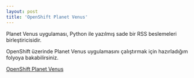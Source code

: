 ```yaml
---
layout: post
title: 'OpenShift Planet Venus'
---
```


Planet Venus uygulaması, Python ile yazılmış sade bir RSS beslemeleri birleştiricisidir.

OpenShift üzerinde Planet Venus uygulamasını çalıştırmak için hazırladığım
folyoya bakabilirsiniz.

[OpenShift Planet Venus](http://fo.ecylmz.com/openshift-venus-planet)
